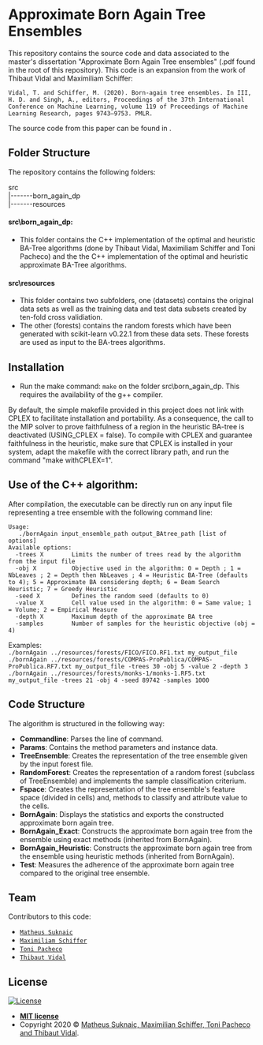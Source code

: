 # Approximate Born Again Tree Ensembles

This repository contains the source code and data associated to the master's dissertation "Approximate Born Again Tree ensembles" (.pdf found in the root of this repository). This code is an expansion  from the work of Thibaut Vidal and Maximiliam Schiffer: 

``Vidal, T. and Schiffer, M. (2020). Born-again tree ensembles. In III, H. D. and Singh, A., editors, Proceedings of the 37th International Conference on Machine Learning, volume 119 of Proceedings of Machine Learning Research, pages 9743–9753. PMLR.``

The source code from this paper can be found in <a href=https://github.com/vidalt/BA-Trees></a>. 

## Folder Structure

The repository contains the following folders:

src<br>      |-------born_again_dp<br>     |-------resources<br>

#### src\born_again_dp:

* This folder contains the C++ implementation of the optimal and heuristic BA-Tree algorithms (done by Thibaut Vidal, Maximiliam Schiffer and Toni Pacheco) and the the C++ implementation of the optimal and heuristic approximate BA-Tree algorithms.

#### src\resources

* This folder contains two subfolders, one (datasets) contains the original data sets as well as the training data and test data subsets created by ten-fold cross validiation. 
* The other (forests) contains the random forests which have been generated with scikit-learn v0.22.1 from these data sets. These forests are used as input to the BA-trees algorithms.


## Installation

* Run the make command: `make` on the folder src\born_again_dp. This requires the availability of the g++ compiler.<br> 

By default, the simple makefile provided in this project does not link with CPLEX to facilitate installation and portability.
As a consequence, the call to the MIP solver to prove faithfulness of a region in the heuristic BA-tree is deactivated (USING_CPLEX = false).
To compile with CPLEX and guarantee faithfulness in the heuristic, make sure that CPLEX is installed in your system, adapt the makefile with the correct library path, and run the command "make withCPLEX=1".


## Use of the C++ algorithm:

After compilation, the executable can be directly run on any input file representing a tree ensemble with the following command line:

```
Usage:
   ./bornAgain input_ensemble_path output_BAtree_path [list of options]
Available options:
  -trees X        Limits the number of trees read by the algorithm from the input file
  -obj X          Objective used in the algorithm: 0 = Depth ; 1 = NbLeaves ; 2 = Depth then NbLeaves ; 4 = Heuristic BA-Tree (defaults to 4); 5 = Approximate BA considering depth; 6 = Beam Search Heuristic; 7 = Greedy Heuristic
  -seed X         Defines the random seed (defaults to 0)
  -value X        Cell value used in the algorithm: 0 = Same value; 1 = Volume; 2 = Empirical Measure
  -depth X        Maximum depth of the approximate BA tree
  -samples        Number of samples for the heuristic objective (obj = 4) 
```
Examples: <br>
`./bornAgain ../resources/forests/FICO/FICO.RF1.txt my_output_file`<br>
`./bornAgain ../resources/forests/COMPAS-ProPublica/COMPAS-ProPublica.RF7.txt my_output_file -trees 30 -obj 5 -value 2 -depth 3`<br>
`./bornAgain ../resources/forests/monks-1/monks-1.RF5.txt my_output_file -trees 21 -obj 4 -seed 89742 -samples 1000`<br>

## Code Structure

The algorithm is structured in the following way:
* **Commandline**: Parses the line of command.
* **Params**: Contains the method parameters and instance data. 
* **TreeEnsemble**: Creates the representation of the tree ensemble given by the input forest file.
* **RandomForest**: Creates the representation of a random forest (subclass of TreeEnsemble) and implements the sample classification criterium.
* **Fspace**: Creates the representation of the tree ensemble's feature space (divided in cells) and, methods to classify and attribute value to the cells.
* **BornAgain**: Displays the statistics and exports the constructed approximate born again tree.
* **BornAgain_Exact**: Constructs the approximate born again tree from the ensemble using exact methods (inherited from BornAgain).
* **BornAgain_Heuristic**: Constructs the approximate born again tree from the ensemble using heuristic methods (inherited from BornAgain).
* **Test**: Measures the adherence of the approximate born again tree compared to the original tree ensemble.

## Team

Contributors to this code:
* <a href="https://github.com/MatheusSuknaic" target="_blank">`Matheus Suknaic`</a>
* <a href="https://github.com/mxschffr" target="_blank">`Maximiliam Schiffer`</a>
* <a href="https://github.com/toni-tsp" target="_blank">`Toni Pacheco`</a>
* <a href="https://github.com/vidalt" target="_blank">`Thibaut Vidal`</a>

## License

[![License](http://img.shields.io/:license-mit-blue.svg?style=flat-square)](http://badges.mit-license.org)

- **[MIT license](http://opensource.org/licenses/mit-license.php)**
- Copyright 2020 © <a href="http://fvcproductions.com" target="_blank">Matheus Suknaic, Maximilian Schiffer, Toni Pacheco and Thibaut Vidal</a>.
